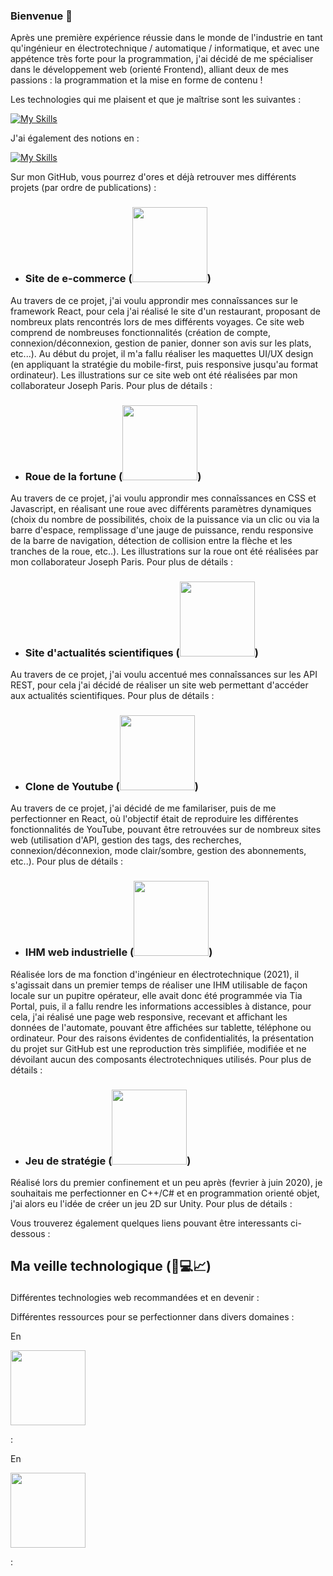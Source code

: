 ### Bienvenue 👋

Après une première expérience réussie dans le monde de l'industrie en tant qu'ingénieur en électrotechnique / automatique / informatique, et avec une appétence très forte pour la programmation, j'ai décidé de me spécialiser dans le développement web (orienté Frontend), alliant deux de mes passions : la programmation et la mise en forme de contenu ! 

Les technologies qui me plaisent et que je maîtrise sont les suivantes : 

[![My Skills](https://skills.thijs.gg/icons?i=html,css,js,react,cpp,unity)](https://skills.thijs.gg)

J'ai également des notions en : 

[![My Skills](https://skills.thijs.gg/icons?i=ts,vue,nodejs,php,py)](https://skills.thijs.gg)

Sur mon GitHub, vous pourrez d'ores et déjà retrouver mes différents projets (par ordre de publications) : 

- ### <p>Site de e-commerce (<span><a href="https://skillicons.dev"><img width="120" src="https://skillicons.dev/icons?i=react,typescript,redux,materialui,vscode"/></a>)</span></p>

Au travers de ce projet, j'ai voulu approndir mes connaîssances sur le framework React, pour cela j'ai réalisé le site d'un restaurant, proposant de nombreux plats rencontrés lors de mes différents voyages. Ce site web comprend de nombreuses fonctionnalités (création de compte, connexion/déconnexion, gestion de panier, donner son avis sur les plats, etc...). Au début du projet, il m'a fallu réaliser les maquettes UI/UX design (en appliquant la stratégie du mobile-first, puis responsive jusqu'au format ordinateur). Les illustrations sur ce site web ont été réalisées par mon collaborateur Joseph Paris. Pour plus de détails : 

- ### <p>Roue de la fortune (<span><a href="https://skillicons.dev"><img width="120" src="https://skillicons.dev/icons?i=html,css,js,vscode"/></a>)</span></p>

Au travers de ce projet, j'ai voulu approndir mes connaîssances en CSS et Javascript, en réalisant une roue avec différents paramètres dynamiques (choix du nombre de possibilités, choix de la puissance via un clic ou via la barre d'espace, remplissage d'une jauge de puissance, rendu responsive de la barre de navigation, détection de collision entre la flèche et les tranches de la roue, etc..). Les illustrations sur la roue ont été réalisées par mon collaborateur Joseph Paris. Pour plus de détails : 

- ### <p>Site d'actualités scientifiques (<span><a href="https://skillicons.dev"><img width="120" src="https://skillicons.dev/icons?i=react,redux,materialui,vscode"/></a>)</span></p>

Au travers de ce projet, j'ai voulu accentué mes connaîssances sur les API REST, pour cela j'ai décidé de réaliser un site web permettant d'accéder aux actualités scientifiques. Pour plus de détails : 

- ### <p>Clone de Youtube (<span><a href="https://skillicons.dev"><img width="120" src="https://skillicons.dev/icons?i=react,redux,materialui,vscode"/></a>)</span></p>

Au travers de ce projet, j'ai décidé de me familariser, puis de me perfectionner en React, où l'objectif était de reproduire les différentes fonctionnalités de YouTube, pouvant être retrouvées sur de nombreux sites web (utilisation d'API, gestion des tags, des recherches, connexion/déconnexion, mode clair/sombre, gestion des abonnements, etc..). Pour plus de détails : 

- ### <p>IHM web industrielle (<span><a href="https://skillicons.dev"><img width="120" src="https://skillicons.dev/icons?i=html,css,js,vscode"/></a>)</span></p>

Réalisée lors de ma fonction d'ingénieur en électrotechnique (2021), il s'agissait dans un premier temps de réaliser une IHM utilisable de façon locale sur un pupitre opérateur, elle avait donc été programmée via Tia Portal, puis, il a fallu rendre les informations accessibles à distance, pour cela, j'ai réalisé une page web responsive, recevant et affichant les données de l'automate, pouvant être affichées sur tablette, téléphone ou ordinateur. Pour des raisons évidentes de confidentialités, la présentation du projet sur GitHub est une reproduction très simplifiée, modifiée et ne dévoilant aucun des composants électrotechniques utilisés. Pour plus de détails :  

- ### <p>Jeu de stratégie (<span><a href="https://skillicons.dev"><img width="120" src="https://skillicons.dev/icons?i=cpp,cs,visualstudio,unity"/></a>)</span></p>

Réalisé lors du premier confinement et un peu après (fevrier à juin 2020), je souhaitais me perfectionner en C++/C# et en programmation orienté objet, j'ai alors eu l'idée de créer un jeu 2D sur Unity. Pour plus de détails : 


Vous trouverez également quelques liens pouvant être interessants ci-dessous :

## <p>Ma veille technologique <span>(:mag_right::computer::chart_with_upwards_trend:)</span></p>

Différentes technologies web recommandées et en devenir : 


Différentes ressources pour se perfectionner dans divers domaines : 

En <p><span><a href="https://skillicons.dev"><img width="120" src="https://skillicons.dev/icons?i=javascript"/></a></span></p> : 

En <p><span><a href="https://skillicons.dev"><img width="120" src="https://skillicons.dev/icons?i=react"/></a></span></p> :
